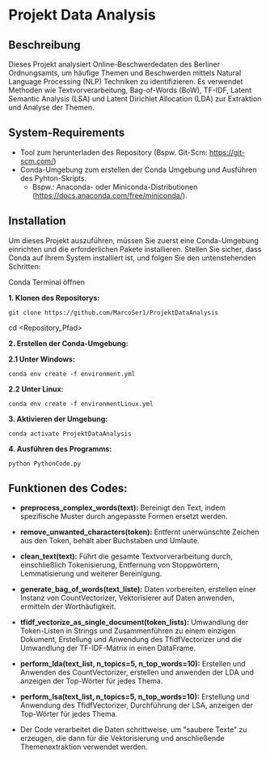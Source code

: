 # Projekt Data Analysis

## Beschreibung
Dieses Projekt analysiert Online-Beschwerdedaten des Berliner Ordnungsamts, um häufige Themen und Beschwerden mittels Natural Language Processing (NLP) Techniken zu identifizieren. Es verwendet Methoden wie Textvorverarbeitung, Bag-of-Words (BoW), TF-IDF, Latent Semantic Analysis (LSA) und Latent Dirichlet Allocation (LDA) zur Extraktion und Analyse der Themen.

## System-Requirements
- Tool zum herunterladen des Repository (Bspw. Git-Scm: https://git-scm.com/)
- Conda-Umgebung zum erstellen der Conda Umgebung und Ausführen des Pyhton-Skripts.
  - Bspw.: Anaconda- oder Miniconda-Distributionen (https://docs.anaconda.com/free/miniconda/).

## Installation
Um dieses Projekt auszuführen, müssen Sie zuerst eine Conda-Umgebung einrichten und die erforderlichen Pakete installieren. Stellen Sie sicher, dass Conda auf Ihrem System installiert ist, und folgen Sie den untenstehenden Schritten:

Conda Terminal öffnen

**1. Klonen des Repositorys:**
```
git clone https://github.com/MarcoSer1/ProjektDataAnalysis
```
cd <Repository_Pfad>

**2. Erstellen der Conda-Umgebung:**

**2.1 Unter Windows:**
```
conda env create -f environment.yml
```
**2.2 Unter Linux:**
```
conda env create -f environmentLinux.yml
```
**3. Aktivieren der Umgebung:**
```
conda activate ProjektDataAnalysis
```
**4. Ausführen des Programms:**
```
python PythonCode.py
```
## Funktionen des Codes:

- **preprocess_complex_words(text):** Bereinigt den Text, indem spezifische Muster durch angepasste Formen ersetzt werden.

- **remove_unwanted_characters(token):** Entfernt unerwünschte Zeichen aus den Token, behält aber Buchstaben und Umlaute.

- **clean_text(text):** Führt die gesamte Textvorverarbeitung durch, einschließlich Tokenisierung, Entfernung von Stoppwörtern, Lemmatisierung und weiterer Bereinigung.

- **generate_bag_of_words(text_liste):** Daten vorbereiten, erstellen einer Instanz von CountVectorizer, Vektorisierer auf Daten anwenden, ermitteln der Worthäufigkeit.

- **tfidf_vectorize_as_single_document(token_lists):** Umwandlung der Token-Listen in Strings und Zusammenführen zu einem einzigen Dokument, Erstellung und Anwendung des TfidfVectorizer und die Umwandlung der TF-IDF-Matrix in einen DataFrame.

- **perform_lda(text_list, n_topics=5, n_top_words=10):** Erstellen und Anwenden des CountVectorizer, erstellen und anwenden der LDA und anzeigen der Top-Wörter für jedes Thema.

- **perform_lsa(text_list, n_topics=5, n_top_words=10):** Erstellung und Anwendung des TfidfVectorizer, Durchführung der LSA, anzeigen der Top-Wörter für jedes Thema.

- Der Code verarbeitet die Daten schrittweise, um "saubere Texte" zu erzeugen, die dann für die Vektorisierung und anschließende Themenextraktion verwendet werden.

